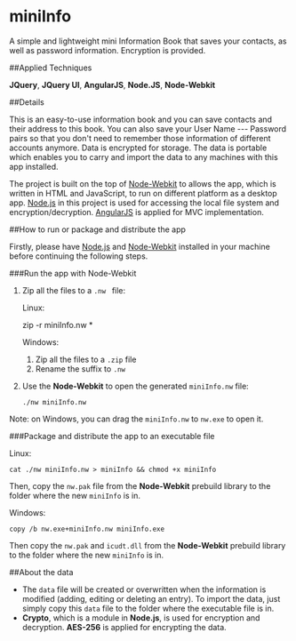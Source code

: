 miniInfo
========

A simple and lightweight mini Information Book that saves your contacts, as well as password information. Encryption is provided.


##Applied Techniques

**JQuery**, **JQuery UI**, **AngularJS**, **Node.JS**, **Node-Webkit**

##Details

This is an easy-to-use information book and you can save contacts and their address to this book. You can also save your User Name --- Password pairs so that you don't need to remember those information of different accounts anymore. Data is encrypted for storage. The data is portable which enables you to carry and import the data to any machines with this app installed.

The project is built on the top of [Node-Webkit](https://github.com/rogerwang/node-webkit) to allows the app, which is written in HTML and JavaScript, to run on different platform as a desktop app. [Node.js](http://nodejs.org/) in this project is used for accessing the local file system and encryption/decryption. [AngularJS](https://angularjs.org/) is applied for MVC implementation. 

##How to run or package and distribute the app

Firstly, please have [Node.js](http://nodejs.org/) and [Node-Webkit](https://github.com/rogerwang/node-webkit) installed in your machine before continuing the following steps.

###Run the app with Node-Webkit

1. Zip all the files to a `.nw ` file:

    Linux:

    zip -r miniInfo.nw *

    
    Windows:

    1. Zip all the files to a `.zip` file
    2. Rename the suffix to `.nw`
    
2. Use the **Node-Webkit** to open the generated `miniInfo.nw` file:

    `./nw miniInfo.nw`    
    
Note: on Windows, you can drag the `miniInfo.nw` to `nw.exe` to open it.

###Package and distribute the app to an executable file

Linux:

    cat ./nw miniInfo.nw > miniInfo && chmod +x miniInfo
    
Then, copy the `nw.pak` file from the **Node-Webkit** prebuild library to the folder where the new `miniInfo` is in.

Windows:

    copy /b nw.exe+miniInfo.nw miniInfo.exe
    
Then copy the `nw.pak` and `icudt.dll` from the **Node-Webkit** prebuild library to the folder where the new `miniInfo` is in.

##About the data

* The `data` file will be created or overwritten when the information is modified (adding, editing or deleting an entry). To import the data, just simply copy this `data` file to the folder where the executable file is in.
* **Crypto**, which is a module in **Node.js**, is used for encryption and decryption.  **AES-256** is applied for encrypting the data.
